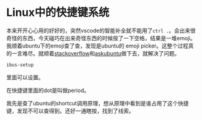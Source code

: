 # Linux中的快捷键系统

本来开开心心用的好好的，突然vscode的智能补全就不能用了`ctrl .`。会出来很奇怪的东西，今天碰巧在出来奇怪东西的时候按了一下空格，结果是一堆emoji。我顺着ubuntu下的emoji查了查，发现是ubuntu的 emoji picker。这整个过程真的一言难尽。就顺着[stackoverflow](https://askubuntu.com/questions/1045915/how-to-insert-an-emoji-into-a-text-in-ubuntu-18-04-and-later)和[askubuntu](https://askubuntu.com/questions/1039008/how-can-i-change-the-keyboard-shortcut-for-emoji-picker)做下去，就解决了问题。

```bash
ibus-setup
```

里面可以设置。

在快捷键里面的dot是叫做period。

我先是查了ubuntu的shortcut调用原理，想从原理中看到是谁占用了这个快捷键，发现不可以查得到。还好一通瞎按，找到了线索。

